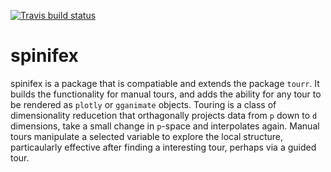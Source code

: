 [![Travis build status](https://travis-ci.org/nspyrison/spinifex.svg?branch=master)](https://travis-ci.org/nspyrison/spinifex)

# spinifex

spinifex is a package that is compatiable and extends the package `tourr`. 
It builds the functionality for manual tours, and adds the ability for any 
tour to be rendered as `plotly` or `gganimate` objects. Touring is a class 
of dimensionality reducetion that orthagonally projects data from `p` down 
to `d` dimensions, take a small change in `p`-space and interpolates again. 
Manual tours manipulate a selected variable to explore the local structure,
particaularly effective after finding a interesting tour, perhaps via a 
guided tour.
